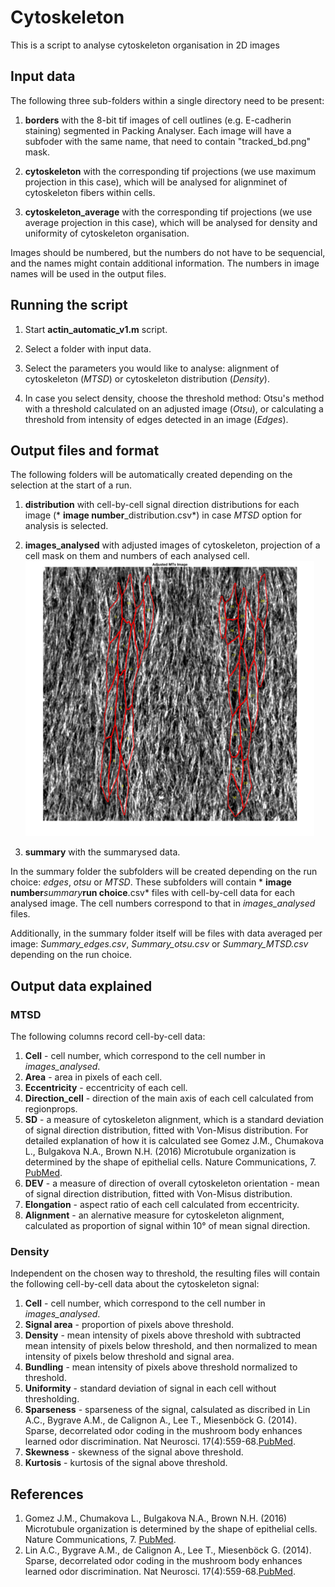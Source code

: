 # Cytoskeleton

This is a script to analyse cytoskeleton organisation in 2D images

## Input data

The following three sub-folders within a single directory need to be present:
1. **borders** with the 8-bit tif images of cell outlines (e.g. E-cadherin staining) segmented in Packing Analyser. Each image will have a subfoder with the same name, that need to contain "tracked_bd.png" mask.

1. **cytoskeleton** with the corresponding tif projections (we use maximum projection in this case), which will be analysed for alignminet of cytoskeleton fibers within cells.

1. **cytoskeleton_average** with the corresponding tif projections (we use average projection in this case), which will be analysed for density and uniformity of cytoskeleton organisation.

Images should be numbered, but the numbers do not have to be sequencial, and the names might contain additional information. The numbers in image names will be used in the output files.

## Running the script
1. Start **actin_automatic_v1.m** script.

1. Select a folder with input data.

1. Select the parameters you would like to analyse: alignment of cytoskeleton (*MTSD*) or cytoskeleton distribution (*Density*).

1. In case you select density, choose the threshold method: Otsu's method with a threshold calculated on an adjusted image (*Otsu*), or calculating a threshold from intensity of edges detected in an image (*Edges*).

## Output files and format

The following folders will be automatically created depending on the selection at the start of a run.
1. **distribution** with cell-by-cell signal direction distributions for each image (* **image number**_distribution.csv*) in case *MTSD* option for analysis is selected.

1. **images_analysed** with adjusted images of cytoskeleton, projection of a cell mask on them and numbers of each analysed cell.<br>
![Example of analysed image](images/8_analysed_image.png)

1. **summary** with the summarysed data.

In the summary folder the subfolders will be created depending on the run choice: *edges*, *otsu* or *MTSD*. These subfolders will contain * **image number**_summary_**run choice**.csv* files with cell-by-cell data for each analysed image. The cell numbers correspond to that in *images_analysed* files.

Additionally, in the summary folder itself will be files with data averaged per image: *Summary_edges.csv*, *Summary_otsu.csv* or *Summary_MTSD.csv* depending on the run choice.

## Output data explained

### MTSD
The following columns record cell-by-cell data:
1. **Cell** - cell number, which correspond to the cell number in *images_analysed*.
1. **Area** - area in pixels of each cell.
1. **Eccentricity** - eccentricity of each cell.
1. **Direction_cell** - direction of the main axis of each cell calculated from regionprops.
1. **SD** - a measure of cytoskeleton alignment, which is a standard deviation of signal direction distribution, fitted with Von-Misus distribution. For detailed explanation of how it is calculated see Gomez J.M., Chumakova L., Bulgakova N.A., Brown N.H. (2016) Microtubule organization is determined by the shape of epithelial cells. Nature Communications, 7. [PubMed](https://www.ncbi.nlm.nih.gov/pubmed/27779189).
1. **DEV** - a measure of direction of overall cytoskeleton orientation - mean of signal direction distribution, fitted with Von-Misus distribution.
1. **Elongation** - aspect ratio of each cell calculated from eccentricity.
1. **Alignment** - an alernative measure for cytoskeleton alignment, calculated as proportion of signal within 10° of mean signal direction.

### Density 
Independent on the chosen way to threshold, the resulting files will contain the following cell-by-cell data about the cytoskeleton signal:
1. **Cell** - cell number, which correspond to the cell number in *images_analysed*.
1. **Signal area** - proportion of pixels above threshold.
1. **Density** - mean intensity of pixels above threshold with subtracted mean intensity of pixels below threshold, and then normalized to mean intensity of pixels below threshold and signal area.
1. **Bundling** - mean intensity of pixels above threshold normalized to threshold.
1. **Uniformity** - standard deviation of signal in each cell without thresholding.
1. **Sparseness** - sparseness of the signal, calsulated as discribed in Lin A.C., Bygrave A.M., de Calignon A., Lee T., Miesenböck G. (2014). Sparse, decorrelated odor coding in the mushroom body enhances learned odor discrimination. Nat Neurosci. 17(4):559-68.[PubMed](https://www.ncbi.nlm.nih.gov/pubmed/24561998). 
1. **Skewness** - skewness of the signal above threshold.
1. **Kurtosis** - kurtosis of the signal above threshold.

## References
1. Gomez J.M., Chumakova L., Bulgakova N.A., Brown N.H. (2016) Microtubule organization is determined by the shape of epithelial cells. Nature Communications, 7. [PubMed](https://www.ncbi.nlm.nih.gov/pubmed/27779189).
1. Lin A.C., Bygrave A.M., de Calignon A., Lee T., Miesenböck G. (2014). Sparse, decorrelated odor coding in the mushroom body enhances learned odor discrimination. Nat Neurosci. 17(4):559-68.[PubMed](https://www.ncbi.nlm.nih.gov/pubmed/24561998).